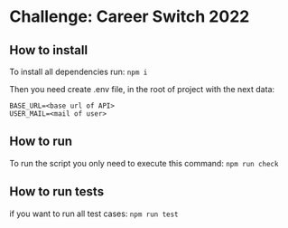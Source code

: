 # Challenge: Career Switch 2022

## How to install

To install all dependencies run:
`npm i`

Then you need create .env file, in the root of project with the next data:

```
BASE_URL=<base url of API>
USER_MAIL=<mail of user>
```

## How to run

To run the script you only need to execute this command:
`npm run check`

## How to run tests

if you want to run all test cases:
`npm run test`
